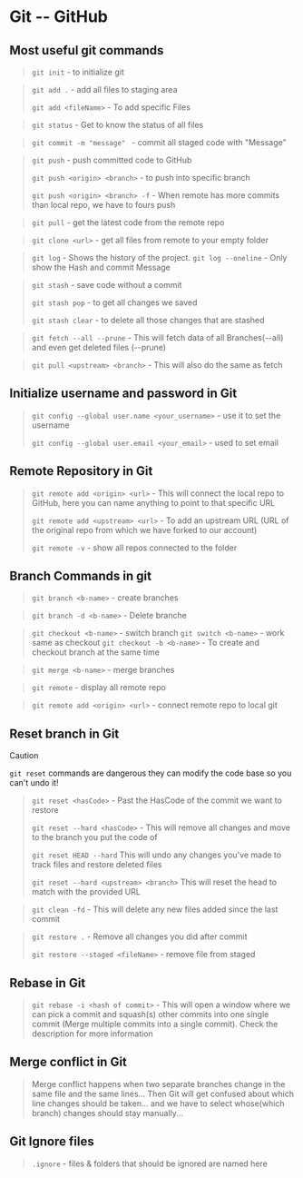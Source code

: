 # Git -- GitHub

## Most useful git commands
> `git init` - to initialize git

> `git add .` - add all files to staging area
>
> `git add <fileName>` - To add specific Files

> `git status` - Get to know the status of all files

> `git commit -m "message" ` - commit all staged code with "Message"

> `git push` - push committed code to GitHub
>
> `git push <origin> <branch>` - to push into specific branch
>
> `git push <origin> <branch> -f` - When remote has more commits than local repo, we have to fours push

> `git pull` - get the latest code from the remote repo

> `git clone <url>` - get all files from remote to your empty folder <url of repo>

> `git log` - Shows the history of the project.
> `git log --oneline` - Only show the Hash and commit Message

> `git stash` - save code without a commit
>
> `git stash pop` - to get all changes we saved
>
> `git stash clear` - to delete all those changes that are stashed

> `git fetch --all --prune` - This will fetch data of all Branches(--all) and even get deleted files (--prune)

> `git pull <upstream> <branch>` - This will also do the same as fetch

## Initialize username and password in Git
> `git config --global user.name <your_username>` - use it to set the username
>
> `git config --global user.email <your_email>` - used to set email

## Remote Repository in Git
> `git remote add <origin> <url>` - This will connect the local repo to GitHub, here you can name anything <anythingYouWant> to point to that specific URL
>
> `git remote add <upstream> <url>` - To add an upstream URL (URL of the original repo from which we have forked to our account)
>
> `git remote -v` - show all repos connected to the folder

## Branch Commands in git
> `git branch <b-name>` - create branches

> `git branch -d <b-name>` - Delete branche

> `git checkout <b-name>` - switch branch
> `git switch <b-name>` - work same as checkout
> `git checkout -b <b-name>` - To create and checkout branch at the same time

> `git merge <b-name>` - merge branches

> `git remote` - display all remote repo

> `git remote add <origin> <url>` - connect remote repo to local git

## Reset branch in Git
> [!CAUTION]
> `git reset` commands are dangerous they can modify the code base so you can't undo it!

> `git reset <hasCode>` - Past the HasCode of the commit we want to restore
>
> `git reset --hard <hasCode>` - This will remove all changes and move to the branch you put the code of
>
> `git reset HEAD --hard` This will undo any changes you've made to track files and restore deleted files
>
> `git reset --hard <upstream> <branch>` This will reset the head to match with the provided URL

> `git clean -fd` - This will delete any new files added since the last commit

> `git restore .` - Remove all changes you did after commit
>
> `git restore --staged <fileName>` - remove file from staged

## Rebase in Git
> `git rebase -i <hash of commit>` - This will open a window where we can pick a commit and squash(s) other commits into one single commit (Merge multiple commits into a single commit). Check the description for more information

## Merge conflict in Git
> Merge conflict happens when two separate branches change in the same file and the same lines... Then Git will get confused about which line changes should be taken... and we have to select whose(which branch) changes should stay manually...

## Git Ignore files
> `.ignore` - files & folders that should be ignored are named here
